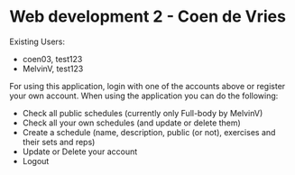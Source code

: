 
# Web development 2 - Coen de Vries

Existing Users:
* coen03, test123
* MelvinV, test123

For using this application, login with one of the accounts above or register your own account.
When using the application you can do the following:
* Check all public schedules (currently only Full-body by MelvinV)
* Check all your own schedules (and update or delete them)
* Create a schedule (name, description, public (or not), exercises and their sets and reps)
* Update or Delete your account
* Logout